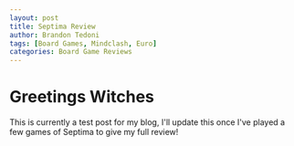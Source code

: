 ```yaml
---
layout: post
title: Septima Review
author: Brandon Tedoni
tags: [Board Games, Mindclash, Euro]
categories: Board Game Reviews
---
```


# Greetings Witches

This is currently a test post for my blog, I'll update this once I've played a few games of Septima to give my full review!